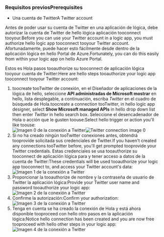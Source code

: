 ### <a name="prerequisites"></a><span data-ttu-id="5b581-101">Requisitos previos</span><span class="sxs-lookup"><span data-stu-id="5b581-101">Prerequisites</span></span>
* <span data-ttu-id="5b581-102">Una cuenta de Twitter</span><span class="sxs-lookup"><span data-stu-id="5b581-102">A Twitter account</span></span> 

<span data-ttu-id="5b581-103">Antes de poder usar su cuenta de Twitter en una aplicación de lógica, debe autorizar la cuenta de Twitter de hello lógica aplicación tooconnect tooyour.</span><span class="sxs-lookup"><span data-stu-id="5b581-103">Before you can use your Twitter account in a logic app, you must authorize hello logic app tooconnect tooyour Twitter account.</span></span> <span data-ttu-id="5b581-104">Afortunadamente, puede hacer esto fácilmente desde dentro de la aplicación lógica en hello Portal de Azure.</span><span class="sxs-lookup"><span data-stu-id="5b581-104">Fortunately, you can do this easily from within your logic app on hello Azure Portal.</span></span> 

<span data-ttu-id="5b581-105">Estos es Hola pasos tooauthorize su tooconnect de aplicación lógica tooyour cuenta de Twitter:</span><span class="sxs-lookup"><span data-stu-id="5b581-105">Here are hello steps tooauthorize your logic app tooconnect tooyour Twitter account:</span></span>

1. <span data-ttu-id="5b581-106">toocreate tooTwitter de conexión, en el Diseñador de aplicaciones de la lógica de hello, seleccione **API administradas de Microsoft mostrar** en hello, lista desplegable, a continuación, escriba *Twitter* en el cuadro de búsqueda de Hola.</span><span class="sxs-lookup"><span data-stu-id="5b581-106">toocreate a connection tooTwitter, in hello logic app designer, select **Show Microsoft managed APIs** in hello drop down list then enter *Twitter* in hello search box.</span></span> <span data-ttu-id="5b581-107">Seleccione el desencadenador de Hola o acción que le gusten toouse:</span><span class="sxs-lookup"><span data-stu-id="5b581-107">Select hello trigger or action you'll like toouse:</span></span>  
   <span data-ttu-id="5b581-108">![Imagen 0 de la conexión a Twitter](./media/connectors-create-api-twitter/twitter-0.png)</span><span class="sxs-lookup"><span data-stu-id="5b581-108">![Twitter connection image 0](./media/connectors-create-api-twitter/twitter-0.png)</span></span>
2. <span data-ttu-id="5b581-109">Si no ha creado ningún tooTwitter conexiones antes, obtendrá tooprovide solicitada sus credenciales de Twitter.</span><span class="sxs-lookup"><span data-stu-id="5b581-109">If you haven't created any connections tooTwitter before, you'll get prompted tooprovide your Twitter credentials.</span></span> <span data-ttu-id="5b581-110">Estas credenciales se usa tooauthorize su tooconnect de aplicación lógica para y tener acceso a datos de la cuenta de Twitter:</span><span class="sxs-lookup"><span data-stu-id="5b581-110">These credentials will be used tooauthorize your logic app tooconnect to, and access your Twitter account's data:</span></span>  
   ![Imagen 1 de la conexión a Twitter](./media/connectors-create-api-twitter/twitter-1.png)  
3. <span data-ttu-id="5b581-112">Proporcionar la tooauthorize de nombre y la contraseña de usuario de Twitter la aplicación lógica:</span><span class="sxs-lookup"><span data-stu-id="5b581-112">Provide your Twitter user name and password tooauthorize your logic app:</span></span>  
   ![Imagen 2 de la conexión a Twitter](./media/connectors-create-api-twitter/twitter-2.png)  
4. <span data-ttu-id="5b581-114">Confirme la autorización:</span><span class="sxs-lookup"><span data-stu-id="5b581-114">Confirm your authorization:</span></span>  
   ![Imagen 3 de la conexión a Twitter](./media/connectors-create-api-twitter/twitter-3.png)  
5. <span data-ttu-id="5b581-116">Tenga en cuenta se ha creado la conexión de Hola y está ahora disponible tooproceed con hello otro pasos en la aplicación lógica:</span><span class="sxs-lookup"><span data-stu-id="5b581-116">Notice hello connection has been created and you are now free tooproceed with hello other steps in your logic app:</span></span>  
   ![Imagen 4 de la conexión a Twitter](./media/connectors-create-api-twitter/twitter-4.png)

